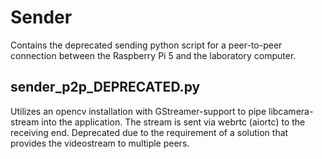 # Sender

Contains the deprecated sending python script for a peer-to-peer connection between the Raspberry Pi 5 and the laboratory computer.

## sender_p2p_DEPRECATED.py

Utilizes an opencv installation with GStreamer-support to pipe libcamera-stream into the application. The stream is sent via webrtc (aiortc) to the receiving end.
Deprecated due to the requirement of a solution that provides the videostream to multiple peers.
